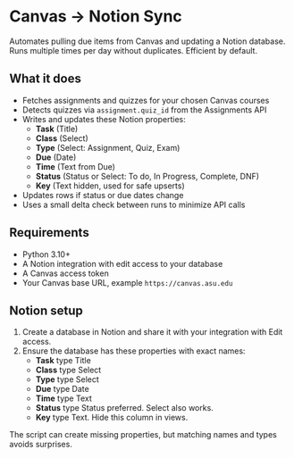 # Canvas → Notion Sync

Automates pulling due items from Canvas and updating a Notion database. Runs multiple times per day without duplicates. Efficient by default.

## What it does

- Fetches assignments and quizzes for your chosen Canvas courses
- Detects quizzes via `assignment.quiz_id` from the Assignments API
- Writes and updates these Notion properties:
  - **Task** (Title)
  - **Class** (Select)
  - **Type** (Select: Assignment, Quiz, Exam)
  - **Due** (Date)
  - **Time** (Text from Due)
  - **Status** (Status or Select: To do, In Progress, Complete, DNF)
  - **Key** (Text hidden, used for safe upserts)
- Updates rows if status or due dates change
- Uses a small delta check between runs to minimize API calls

## Requirements

- Python 3.10+
- A Notion integration with edit access to your database
- A Canvas access token
- Your Canvas base URL, example `https://canvas.asu.edu`

## Notion setup

1. Create a database in Notion and share it with your integration with Edit access.
2. Ensure the database has these properties with exact names:
   - **Task** type Title
   - **Class** type Select
   - **Type** type Select
   - **Due** type Date
   - **Time** type Text
   - **Status** type Status preferred. Select also works.
   - **Key** type Text. Hide this column in views.

The script can create missing properties, but matching names and types avoids surprises.
